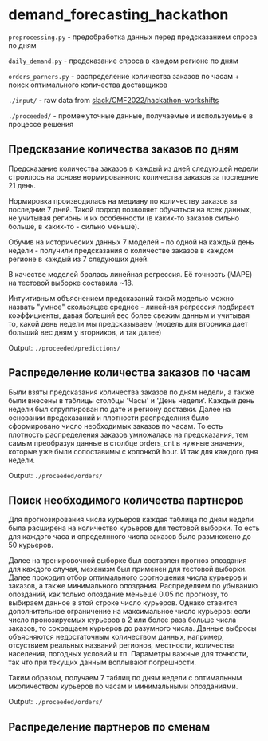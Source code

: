 # demand_forecasting_hackathon

`preprocessing.py` - предобработка данных перед предсказанием спроса по дням

`daily_demand.py` - предсказание спроса в каждом регионе по дням

`orders_parners.py` - распределение количества заказов по часам + поиск оптимального количества доставщиков

`./input/` - raw data from [slack/CMF2022/hackathon-workshifts](https://cmf2022.slack.com/archives/C042U48K9MZ/p1663411929528629)

`./proceeded/` - промежуточные данные, получаемые и используемые в процессе решения



## Предсказание количества заказов по дням

Предсказание количества заказов в каждый из дней следующей недели строилось на основе нормированного количества заказов за последние 21 день. 

Нормировка производилась на медиану по количеству заказов за последние 7 дней. Такой подход позволяет обучаться на всех данных, не учитывая регионы и их особенности (в каких-то заказов сильно больше, в каких-то - сильно меньше).

Обучив на исторических данных 7 моделей - по одной на каждый день недели - получили предсказания о количестве заказов в каждом регионе в каждый из 7 следующих дней.

В качестве моделей бралась линейная регрессия. Её точность (MAPE) на тестовой выборке составила ~18.

Интуитивным объяснением предсказаний такой моделью можно назвать "умное" скользящее среднее - линейная регрессия подбирает коэффициенты, давая больший вес более свежим данным и учитывая то, какой день недели мы предсказываем (модель для вторника дает больший вес дням у вторников, и так далее)

Output:  `./proceeded/predictions/`


## Распределение количества заказов по часам

Были взяты предсказания количества заказов по дням недели, а также были внесены в таблицы столбцы 'Часы' и 'День недели'. Каждый день недели был сгруппирован по дате и региону доставки. Далее на основании предсказаний и плотности распределния было сформировано число необходимых заказов по часам. То есть плотность распределения заказов умножалась на предсказания, тем самым преобразуя данные в столбце orders_cnt в нужные значения, которые уже были сопоставимы с колонкой hour. И так для каждого дня недели.

Output:  `./proceeded/orders/`


## Поиск необходимого количества партнеров

Для прогнозирования числа курьеров каждая таблица по дням недели была расширена на количество курьеров для тестовой выборки. То есть для каждого часа и определнного числа заказов было размножено до 50 курьеров. 

Далее на тренировочной выборке был составлен прогноз опоздания для каждого случая, механизм был применен для тестовой выборки. Далее проходил отбор оптимального соотношения числа курьеров и заказов, а также минимального опоздания. Распределяем по убыванию опозданий, как только опоздание меньеше 0.05 по прогнозу, то выбираем данное в этой строке число курьеров. Однако ставится дополнительное ограничение на максимальное число курьеров: если число пронозируемых курьеров в 2 или более раза больше числа заказов, то сокращаем курьеров до разумного числа. Данные выбросы объясняются недостаточным количеством данных, например, отсуствием реальных  названий регионов, местности, количества населения, погодных условий и тп. Параметры важные для точности, так что при текущих данным всплывают погрешности.

Таким образом, получаем 7 таблиц по дням недели с оптимальным мколичеством курьеров по часам и минимальными опозданиями.

Output:  `./proceeded/orders/`


## Распределение партнеров по сменам

